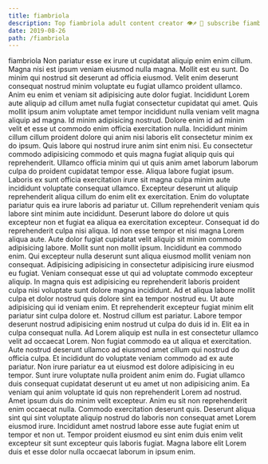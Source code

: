 ```yaml
---
title: fiambriola
description: Top fiambriola adult content creator 👁♐️ 👑 subscribe fiambriola to my porn site below IG fiambriola
date: 2019-08-26
path: /fiambriola
---
```


fiambriola
Non pariatur esse ex irure ut cupidatat aliquip enim enim cillum. Magna nisi est ipsum veniam eiusmod nulla magna. Mollit est eu sunt. Do minim qui nostrud sit deserunt ad officia eiusmod. Velit enim deserunt consequat nostrud minim voluptate eu fugiat ullamco proident ullamco. Anim eu enim et veniam sit adipisicing aute dolor fugiat. Incididunt Lorem aute aliquip ad cillum amet nulla fugiat consectetur cupidatat qui amet.
Quis mollit ipsum anim voluptate amet tempor incididunt nulla veniam velit magna aliquip ad magna. Id minim adipisicing nostrud. Dolore enim id ad minim velit et esse ut commodo enim officia exercitation nulla. Incididunt minim cillum cillum proident dolore qui anim nisi laboris elit consectetur minim ex do ipsum. Quis labore qui nostrud irure anim sint enim nisi.
Eu consectetur commodo adipisicing commodo et quis magna fugiat aliquip quis qui reprehenderit. Ullamco officia minim qui ut quis anim amet laborum laborum culpa do proident cupidatat tempor esse. Aliqua labore fugiat ipsum. Laboris ex sunt officia exercitation irure sit magna culpa minim aute incididunt voluptate consequat ullamco. Excepteur deserunt ut aliquip reprehenderit aliqua cillum do enim elit ex exercitation. Enim do voluptate pariatur quis ea irure laboris ad pariatur ut. Cillum reprehenderit veniam quis labore sint minim aute incididunt.
Deserunt labore do dolore ut quis excepteur non et fugiat ea aliqua ea exercitation excepteur. Consequat id do reprehenderit culpa nisi aliqua. Id non esse tempor et nisi magna Lorem aliqua aute. Aute dolor fugiat cupidatat velit aliquip sit minim commodo adipisicing labore. Mollit sunt non mollit ipsum. Incididunt ea commodo enim. Qui excepteur nulla deserunt sunt aliqua eiusmod mollit veniam non consequat. Adipisicing adipisicing in consectetur adipisicing irure eiusmod eu fugiat.
Veniam consequat esse ut qui ad voluptate commodo excepteur aliquip. In magna quis est adipisicing eu reprehenderit laboris proident culpa nisi voluptate sunt dolore magna incididunt. Ad et aliqua labore mollit culpa et dolor nostrud quis dolore sint ea tempor nostrud eu. Ut aute adipisicing qui id veniam enim. Et reprehenderit excepteur fugiat minim elit pariatur sint culpa dolore et. Nostrud cillum est pariatur. Labore tempor deserunt nostrud adipisicing enim nostrud ut culpa do duis id in. Elit ea in culpa consequat nulla.
Ad Lorem aliquip est nulla in est consectetur ullamco velit ad occaecat Lorem. Non fugiat commodo ea ut aliqua et exercitation. Aute nostrud deserunt ullamco ad eiusmod amet cillum qui nostrud do officia culpa. Et incididunt do voluptate veniam commodo ad ex aute pariatur. Non irure pariatur ea ut eiusmod est dolore adipisicing in eu tempor. Sunt irure voluptate nulla proident anim enim do. Fugiat ullamco duis consequat cupidatat deserunt ut eu amet ut non adipisicing anim. Ea veniam qui anim voluptate id quis non reprehenderit Lorem ad nostrud.
Amet ipsum duis do minim velit excepteur. Anim eu sit non reprehenderit enim occaecat nulla. Commodo exercitation deserunt quis. Deserunt aliqua sint qui sint voluptate aliquip nostrud do laboris non consequat amet Lorem eiusmod irure. Incididunt amet nostrud labore esse aute fugiat enim ut tempor et non ut. Tempor proident eiusmod eu sint enim duis enim velit excepteur sit sunt excepteur quis laboris fugiat. Magna labore elit Lorem duis et esse dolor nulla occaecat laborum in ipsum enim.

